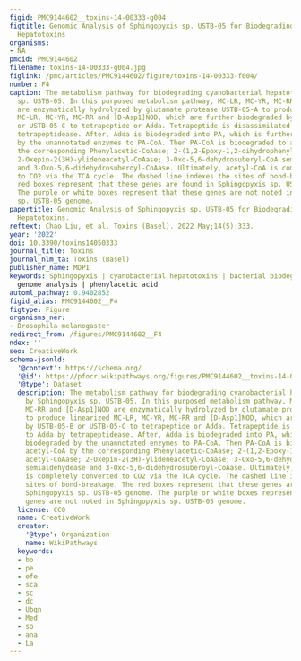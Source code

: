 ```yaml
---
figid: PMC9144602__toxins-14-00333-g004
figtitle: Genomic Analysis of Sphingopyxis sp. USTB-05 for Biodegrading Cyanobacterial
  Hepatotoxins
organisms:
- NA
pmcid: PMC9144602
filename: toxins-14-00333-g004.jpg
figlink: /pmc/articles/PMC9144602/figure/toxins-14-00333-f004/
number: F4
caption: The metabolism pathway for biodegrading cyanobacterial hepatotoxins by Sphingopyxis
  sp. USTB-05. In this purposed metabolism pathway, MC-LR, MC-YR, MC-RR and [D-Asp1]NOD
  are enzymatically hydrolyzed by glutamate protease USTB-05-A to produce linearized
  MC-LR, MC-YR, MC-RR and [D-Asp1]NOD, which are further biodegraded by USTB-05-B
  or USTB-05-C to tetrapeptide or Adda. Tetrapeptide is disassimilated to Adda by
  tetrapeptidease. After, Adda is biodegraded into PA, which is further biodegraded
  by the unannotated enzymes to PA-CoA. Then PA-CoA is biodegraded to acetyl-CoA by
  the corresponding Phenylacetic-CoAase; 2-(1,2-Epoxy-1,2-dihydrophenyl) acetyl-CoAase;
  2-Oxepin-2(3H)-ylideneacetyl-CoAase; 3-Oxo-5,6-dehydrosuberyl-CoA semialdehydease
  and 3-Oxo-5,6-didehydrosuberoyl-CoAase. Ultimately, acetyl-CoA is completely converted
  to CO2 via the TCA cycle. The dashed line indexes the sites of bond-breakage. The
  red boxes represent that these genes are found in Sphingopyxis sp. USTB-05 genome.
  The purple or white boxes represent that these genes are not noted in Sphingopyxis
  sp. USTB-05 genome.
papertitle: Genomic Analysis of Sphingopyxis sp. USTB-05 for Biodegrading Cyanobacterial
  Hepatotoxins.
reftext: Chao Liu, et al. Toxins (Basel). 2022 May;14(5):333.
year: '2022'
doi: 10.3390/toxins14050333
journal_title: Toxins
journal_nlm_ta: Toxins (Basel)
publisher_name: MDPI
keywords: Sphingopyxis | cyanobacterial hepatotoxins | bacterial biodegradation |
  genome analysis | phenylacetic acid
automl_pathway: 0.9402852
figid_alias: PMC9144602__F4
figtype: Figure
organisms_ner:
- Drosophila melanogaster
redirect_from: /figures/PMC9144602__F4
ndex: ''
seo: CreativeWork
schema-jsonld:
  '@context': https://schema.org/
  '@id': https://pfocr.wikipathways.org/figures/PMC9144602__toxins-14-00333-g004.html
  '@type': Dataset
  description: The metabolism pathway for biodegrading cyanobacterial hepatotoxins
    by Sphingopyxis sp. USTB-05. In this purposed metabolism pathway, MC-LR, MC-YR,
    MC-RR and [D-Asp1]NOD are enzymatically hydrolyzed by glutamate protease USTB-05-A
    to produce linearized MC-LR, MC-YR, MC-RR and [D-Asp1]NOD, which are further biodegraded
    by USTB-05-B or USTB-05-C to tetrapeptide or Adda. Tetrapeptide is disassimilated
    to Adda by tetrapeptidease. After, Adda is biodegraded into PA, which is further
    biodegraded by the unannotated enzymes to PA-CoA. Then PA-CoA is biodegraded to
    acetyl-CoA by the corresponding Phenylacetic-CoAase; 2-(1,2-Epoxy-1,2-dihydrophenyl)
    acetyl-CoAase; 2-Oxepin-2(3H)-ylideneacetyl-CoAase; 3-Oxo-5,6-dehydrosuberyl-CoA
    semialdehydease and 3-Oxo-5,6-didehydrosuberoyl-CoAase. Ultimately, acetyl-CoA
    is completely converted to CO2 via the TCA cycle. The dashed line indexes the
    sites of bond-breakage. The red boxes represent that these genes are found in
    Sphingopyxis sp. USTB-05 genome. The purple or white boxes represent that these
    genes are not noted in Sphingopyxis sp. USTB-05 genome.
  license: CC0
  name: CreativeWork
  creator:
    '@type': Organization
    name: WikiPathways
  keywords:
  - bo
  - pe
  - efe
  - sca
  - sc
  - dc
  - Ubqn
  - Med
  - so
  - ana
  - La
---
```

